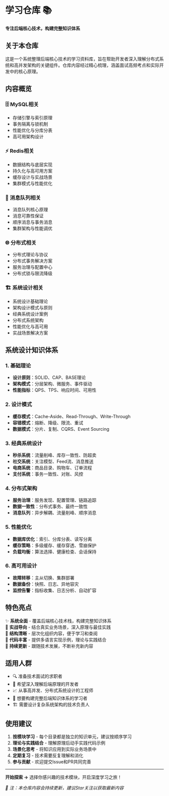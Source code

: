 # 学习仓库 📚

**专注后端核心技术，构建完整知识体系**

## 关于本仓库

这是一个系统整理后端核心技术的学习资料库，旨在帮助开发者深入理解分布式系统和高并发架构的关键组件。仓库内容经过精心梳理，涵盖面试高频考点和实际开发中的核心原理。

## 内容概览

### 🗄️ MySQL相关
- 存储引擎与索引原理
- 事务隔离与锁机制
- 性能优化与分库分表
- 高可用架构设计

### ⚡ Redis相关  
- 数据结构与底层实现
- 持久化与高可用方案
- 缓存设计与实战场景
- 集群模式与性能优化

### 📨 消息队列相关
- 消息队列核心原理
- 消息可靠性保证
- 顺序消息与事务消息
- 集群架构与性能调优

### 🌐 分布式相关
- 分布式理论与协议
- 分布式事务解决方案
- 服务治理与配置中心
- 分布式锁与限流降级

### 🏗️ 系统设计相关
- 系统设计基础理论
- 架构设计模式与原则
- 经典系统设计案例
- 分布式系统架构
- 性能优化与高可用
- 实战场景解决方案

## 系统设计知识体系

### 1. 基础理论
- **设计原则**：SOLID、CAP、BASE理论
- **架构模式**：分层架构、微服务、事件驱动
- **性能指标**：QPS、TPS、响应时间、可用性

### 2. 设计模式
- **缓存模式**：Cache-Aside、Read-Through、Write-Through
- **容错模式**：熔断、降级、限流、重试
- **数据模式**：分片、复制、CQRS、Event Sourcing

### 3. 经典系统设计
- **秒杀系统**：流量削峰、库存一致性、防超卖
- **社交系统**：关注模型、Feed流、消息推送
- **电商系统**：商品目录、购物车、订单流程
- **支付系统**：事务一致性、对账、风控

### 4. 分布式架构
- **服务治理**：服务发现、配置管理、链路追踪
- **数据一致性**：分布式事务、最终一致性
- **消息队列**：异步解耦、流量削峰、顺序消息

### 5. 性能优化
- **数据库优化**：索引、分库分表、读写分离
- **缓存策略**：多级缓存、缓存穿透、雪崩保护
- **负载均衡**：算法选择、健康检查、会话保持

### 6. 高可用设计
- **故障转移**：主从切换、集群部署
- **数据备份**：快照、日志、异地容灾
- **监控告警**：指标收集、日志分析、自动扩容

## 特色亮点

✨ **系统全面** - 覆盖后端核心技术栈，构建完整知识体系  
🎯 **实战导向** - 结合真实业务场景，深入原理与最佳实践  
📖 **结构清晰** - 层次化组织内容，便于学习和查阅  
🔧 **代码丰富** - 提供多语言实现示例，理论与实践结合  
🔄 **持续更新** - 跟随技术发展，不断补充新内容

## 适用人群

- 🔍 准备技术面试的求职者
- 🚀 希望深入理解后端原理的开发者  
- 📈 从事高并发、分布式系统设计的工程师
- 🌱 想要构建完整后端知识体系的学习者
- 🏗️ 需要设计复杂系统架构的技术负责人

## 使用建议

1. **按模块学习** - 每个目录都是独立的知识单元，建议按顺序学习
2. **理论与实践结合** - 理解原理后动手实践代码示例
3. **场景化思考** - 将知识应用到实际业务场景中
4. **定期复习** - 技术需要反复理解和消化
5. **参与贡献** - 欢迎提交Issue和PR共同完善

---

**开始探索 →** 选择你感兴趣的技术模块，开启深度学习之旅！

*📝 注：本仓库内容会持续更新，建议Star关注以获取最新内容*
